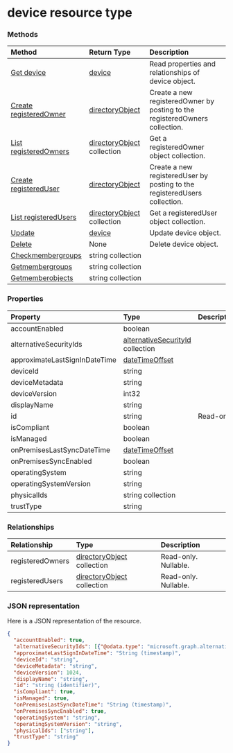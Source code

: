 # device resource type




### Methods

| Method		   | Return Type	|Description|
|:---------------|:--------|:----------|
|[Get device](../api/device_get.md) | [device](device.md) |Read properties and relationships of device object.|
|[Create registeredOwner](../api/device_post_registeredowners.md) |[directoryObject](directoryobject.md)| Create a new registeredOwner by posting to the registeredOwners collection.|
|[List registeredOwners](../api/device_list_registeredowners.md) |[directoryObject](directoryobject.md) collection| Get a registeredOwner object collection.|
|[Create registeredUser](../api/device_post_registeredusers.md) |[directoryObject](directoryobject.md)| Create a new registeredUser by posting to the registeredUsers collection.|
|[List registeredUsers](../api/device_list_registeredusers.md) |[directoryObject](directoryobject.md) collection| Get a registeredUser object collection.|
|[Update](../api/device_update.md) | [device](device.md)	|Update device object. |
|[Delete](../api/device_delete.md) | None |Delete device object. |
|[Checkmembergroups](../api/device_checkmembergroups.md)|string collection||
|[Getmembergroups](../api/device_getmembergroups.md)|string collection||
|[Getmemberobjects](../api/device_getmemberobjects.md)|string collection||

### Properties
| Property	   | Type	|Description|
|:---------------|:--------|:----------|
|accountEnabled|boolean||
|alternativeSecurityIds|[alternativeSecurityId](alternativesecurityid.md) collection||
|approximateLastSignInDateTime|[dateTimeOffset](datetimeoffset.md)||
|deviceId|string||
|deviceMetadata|string||
|deviceVersion|int32||
|displayName|string||
|id|string| Read-only.|
|isCompliant|boolean||
|isManaged|boolean||
|onPremisesLastSyncDateTime|[dateTimeOffset](datetimeoffset.md)||
|onPremisesSyncEnabled|boolean||
|operatingSystem|string||
|operatingSystemVersion|string||
|physicalIds|string collection||
|trustType|string||

### Relationships
| Relationship | Type	|Description|
|:---------------|:--------|:----------|
|registeredOwners|[directoryObject](directoryobject.md) collection| Read-only. Nullable.|
|registeredUsers|[directoryObject](directoryobject.md) collection| Read-only. Nullable.|

### JSON representation

Here is a JSON representation of the resource.

<!-- {
  "blockType": "resource",
  "optionalProperties": [

  ],
  "@odata.type": "microsoft.graph.device"
}-->

```json
{
  "accountEnabled": true,
  "alternativeSecurityIds": [{"@odata.type": "microsoft.graph.alternativeSecurityId"}],
  "approximateLastSignInDateTime": "String (timestamp)",
  "deviceId": "string",
  "deviceMetadata": "string",
  "deviceVersion": 1024,
  "displayName": "string",
  "id": "string (identifier)",
  "isCompliant": true,
  "isManaged": true,
  "onPremisesLastSyncDateTime": "String (timestamp)",
  "onPremisesSyncEnabled": true,
  "operatingSystem": "string",
  "operatingSystemVersion": "string",
  "physicalIds": ["string"],
  "trustType": "string"
}

```

<!-- uuid: 8fcb5dbc-d5aa-4681-8e31-b001d5168d79
2015-10-25 14:57:30 UTC -->
<!-- {
  "type": "#page.annotation",
  "description": "device resource",
  "keywords": "",
  "section": "documentation",
  "tocPath": ""
}-->